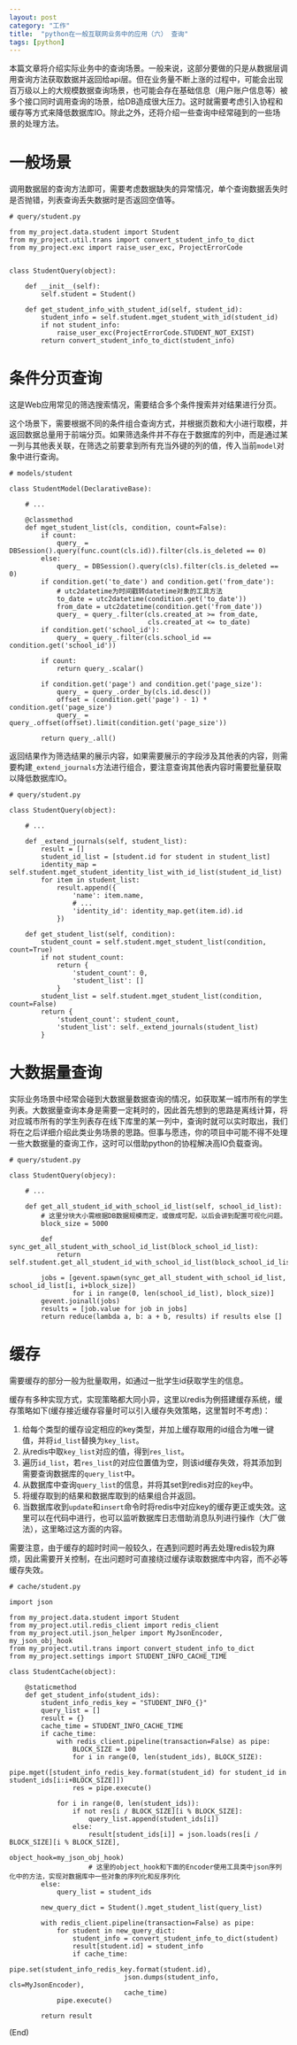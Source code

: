 ```yaml
---
layout: post
category: "工作"
title:  "python在一般互联网业务中的应用（六） 查询"
tags: [python]
---
```


本篇文章将介绍实际业务中的查询场景。一般来说，这部分要做的只是从数据层调用查询方法获取数据并返回给api层。但在业务量不断上涨的过程中，可能会出现百万级以上的大规模数据查询场景，也可能会存在基础信息（用户账户信息等）被多个接口同时调用查询的场景，给DB造成很大压力。这时就需要考虑引入协程和缓存等方式来降低数据库IO。除此之外，还将介绍一些查询中经常碰到的一些场景的处理方法。

# 一般场景

调用数据层的查询方法即可，需要考虑数据缺失的异常情况，单个查询数据丢失时是否抛错，列表查询丢失数据时是否返回空值等。

```
# query/student.py

from my_project.data.student import Student
from my_project.util.trans import convert_student_info_to_dict
from my_project.exc import raise_user_exc, ProjectErrorCode


class StudentQuery(object):

    def __init__(self):
        self.student = Student()

    def get_student_info_with_student_id(self, student_id):
        student_info = self.student.mget_student_with_id(student_id)
        if not student_info:
            raise_user_exc(ProjectErrorCode.STUDENT_NOT_EXIST)
        return convert_student_info_to_dict(student_info)
```

# 条件分页查询

这是Web应用常见的筛选搜索情况，需要结合多个条件搜索并对结果进行分页。

这个场景下，需要根据不同的条件组合查询方式，并根据页数和大小进行取模，并返回数据总量用于前端分页。如果筛选条件并不存在于数据库的列中，而是通过某一列与其他表关联，在筛选之前要拿到所有充当外键的列的值，传入当前`model`对象中进行查询。

```
# models/student

class StudentModel(DeclarativeBase):

	# ...

    @classmethod
    def mget_student_list(cls, condition, count=False):
        if count:
            query_ = DBSession().query(func.count(cls.id)).filter(cls.is_deleted == 0)
        else:
            query_ = DBSession().query(cls).filter(cls.is_deleted == 0)
        if condition.get('to_date') and condition.get('from_date'):
        	# utc2datetime为时间戳转datetime对象的工具方法
            to_date = utc2datetime(condition.get('to_date'))
            from_date = utc2datetime(condition.get('from_date'))
            query_ = query_.filter(cls.created_at >= from_date,
                                   cls.created_at <= to_date)
        if condition.get('school_id'):
            query_ = query_.filter(cls.school_id == condition.get('school_id'))

        if count:
            return query_.scalar()
        
        if condition.get('page') and condition.get('page_size'):
            query_ = query_.order_by(cls.id.desc())
            offset = (condition.get('page') - 1) * condition.get('page_size')
            query_ = query_.offset(offset).limit(condition.get('page_size'))

        return query_.all()
```

返回结果作为筛选结果的展示内容，如果需要展示的字段涉及其他表的内容，则需要构建`_extend_journals`方法进行组合，要注意查询其他表内容时需要批量获取以降低数据库IO。

```
# query/student.py

class StudentQuery(object):
	
	# ...

    def _extend_journals(self, student_list):
        result = []
        student_id_list = [student.id for student in student_list]
        identity_map = self.student.mget_student_identity_list_with_id_list(student_id_list)
        for item in student_list:
            result.append({
                'name': item.name,
                # ...
                'identity_id': identity_map.get(item.id).id
            })

    def get_student_list(self, condition):
        student_count = self.student.mget_student_list(condition, count=True)
        if not student_count:
            return {
                'student_count': 0,
                'student_list': []
            }
        student_list = self.student.mget_student_list(condition, count=False)
        return {
            'student_count': student_count,
            'student_list': self._extend_journals(student_list)
        }
```

# 大数据量查询

实际业务场景中经常会碰到大数据量数据查询的情况，如获取某一城市所有的学生列表。大数据量查询本身是需要一定耗时的，因此首先想到的思路是离线计算，将对应城市所有的学生列表存在线下库里的某一列中，查询时就可以实时取出，我们将在之后详细介绍此类业务场景的思路。但事与愿违，你的项目中可能不得不处理一些大数据量的查询工作，这时可以借助python的协程解决高IO负载查询。

```
# query/student.py

class StudentQuery(objecy):

	# ...

    def get_all_student_id_with_school_id_list(self, school_id_list):
    	# 这里分块大小需根据DB数据规模而定，或做成可配，以后会讲到配置可视化问题。
        block_size = 5000
        
        def sync_get_all_student_with_school_id_list(block_school_id_list):
            return self.student.get_all_student_id_with_school_id_list(block_school_id_list)
        
        jobs = [gevent.spawn(sync_get_all_student_with_school_id_list, school_id_list[i, i+block_size])
                for i in range(0, len(school_id_list), block_size)]
        gevent.joinall(jobs)
        results = [job.value for job in jobs]
        return reduce(lambda a, b: a + b, results) if results else []
```

# 缓存

需要缓存的部分一般为批量取用，如通过一批学生id获取学生的信息。

缓存有多种实现方式，实现策略都大同小异，这里以redis为例搭建缓存系统，缓存策略如下(缓存接近缓存容量时可以引入缓存失效策略，这里暂时不考虑)：

1. 给每个类型的缓存设定相应的key类型，并加上缓存取用的id组合为唯一键值，并将`id_list`替换为`key_list`。
2. 从redis中取`key_list`对应的值，得到`res_list`。
3. 遍历`id_list`，若`res_list`的对应位置值为空，则该id缓存失效，将其添加到需要查询数据库的`query_list`中。
4. 从数据库中查询`query_list`的信息，并将其set到redis对应的`key`中。
5. 将缓存取到的结果和数据库取到的结果组合并返回。
6. 当数据库收到`update`和`insert`命令时将redis中对应key的缓存更正或失效。这里可以在代码中进行，也可以监听数据库日志借助消息队列进行操作（大厂做法），这里略过这方面的内容。

需要注意，由于缓存的超时时间一般较久，在遇到问题时再去处理redis较为麻烦，因此需要开关控制，在出问题时可直接绕过缓存读取数据库中内容，而不必等缓存失效。

```
# cache/student.py

import json

from my_project.data.student import Student
from my_project.util.redis_client import redis_client
from my_project.util.json_helper import MyJsonEncoder, my_json_obj_hook
from my_project.util.trans import convert_student_info_to_dict
from my_project.settings import STUDENT_INFO_CACHE_TIME

class StudentCache(object):

    @staticmethod
    def get_student_info(student_ids):
        student_info_redis_key = "STUDENT_INFO_{}"
        query_list = []
        result = {}
        cache_time = STUDENT_INFO_CACHE_TIME
        if cache_time:
            with redis_client.pipeline(transaction=False) as pipe:
                BLOCK_SIZE = 100
                for i in range(0, len(student_ids), BLOCK_SIZE):
                    pipe.mget([student_info_redis_key.format(student_id) for student_id in student_ids[i:i+BLOCK_SIZE]])
                res = pipe.execute()

            for i in range(0, len(student_ids)):
                if not res[i / BLOCK_SIZE][i % BLOCK_SIZE]:
                    query_list.append(student_ids[i])
                else:
                    result[student_ids[i]] = json.loads(res[i / BLOCK_SIZE][i % BLOCK_SIZE],
                                                        object_hook=my_json_obj_hook)
                    # 这里的object_hook和下面的Encoder使用工具类中json序列化中的方法，实现对数据库中一些对象的序列化和反序列化
        else:
            query_list = student_ids

        new_query_dict = Student().mget_student_list(query_list)

        with redis_client.pipeline(transaction=False) as pipe:
            for student in new_query_dict:
                student_info = convert_student_info_to_dict(student)
                result[student.id] = student_info
                if cache_time:
                    pipe.set(student_info_redis_key.format(student.id),
                             json.dumps(student_info, cls=MyJsonEncoder),
                             cache_time)
            pipe.execute()

        return result

```


(End)
